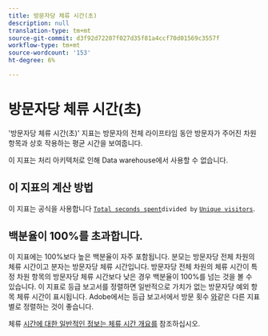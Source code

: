 ```yaml
---
title: 방문자당 체류 시간(초)
description: null
translation-type: tm+mt
source-git-commit: d3f92d72207f027d35f81a4ccf70d01569c3557f
workflow-type: tm+mt
source-wordcount: '153'
ht-degree: 6%

---
```



# 방문자당 체류 시간(초)

&#39;방문자당 체류 시간(초)&#39; 지표는 방문자의 전체 라이프타임 동안 방문자가 주어진 차원 항목과 상호 작용하는 평균 시간을 보여줍니다.

이 지표는 처리 아키텍처로 인해 Data warehouse에서 사용할 수 없습니다.

## 이 지표의 계산 방법

이 지표는 공식을 사용합니다 [`Total seconds spent`](total-seconds-spent.md)`divided by` [`Unique visitors`](unique-visitors.md).

## 백분율이 100%를 초과합니다.

이 지표에는 100%보다 높은 백분율이 자주 포함됩니다. 분모는 방문자당 전체 차원의 체류 시간이고 분자는 방문자당 체류 시간입니다. 방문자당 전체 차원의 체류 시간이 특정 차원 항목의 방문자당 체류 시간보다 낮은 경우 백분율이 100%를 넘는 것을 볼 수 있습니다. 이 지표로 등급 보고서를 정렬하면 일반적으로 가치가 없는 방문자당 예외 항목 체류 시간이 표시됩니다. Adobe에서는 등급 보고서에서 방문 횟수 [와](visits.md)같은 다른 지표별로 정렬하는 것이 좋습니다.

체류 [시간에 대한 일반적인 정보는 체류 시간 개요를](time-spent.md) 참조하십시오.
